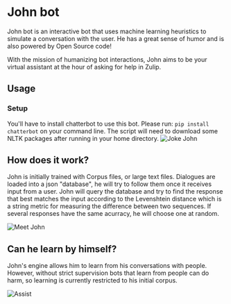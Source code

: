 # John bot

John bot is an interactive bot that uses machine learning heuristics to
simulate a conversation with the user. He has a great sense of humor and is
also powered by Open Source code!

With the mission of humanizing bot interactions, John aims to be your
virtual assistant at the hour of asking for help in Zulip.

## Usage

### Setup

You'll have to install chatterbot to use this bot.
Please run: ``pip install chatterbot`` on your command line.
The script will need to download some NLTK packages after running in your
home directory. 
![Joke John](assets/joke.png)

## How does it work?

John is initially trained with Corpus files, or large text files.
Dialogues are loaded into a json "database", he will try to follow them
once it receives input from a user. John will query the database and
try to find the response that best matches the input according to the Levenshtein distance
which is a string metric for measuring the difference between two sequences. If several
responses have the same acurracy, he will choose one at random.

![Meet John](assets/greetings.png)

## Can he learn by himself?

John's engine allows him to learn from his conversations with people. However,
without strict supervision bots that learn from people can do harm, so learning
is currently restricted to his initial corpus.

![Assist](assets/assist.png)
